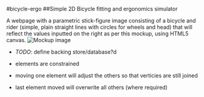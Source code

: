 #bicycle-ergo
##Simple 2D Bicycle fitting and ergonomics simulator

A webpage with a parametric stick-figure image consisting of a bicycle and rider (simple, plain straight lines with circles for wheels and head) that will reflect the values inputted on the right as per this mockup, using HTML5 canvas.
![Mockup image](https://github.com/hovil/bicycle-ergo/bicycle-ergo-mockup.png "Mockup")

- *TODO*: define backing store/database?d

- elements are constrained
- moving one element will adjust the others so that verticies are still joined
- last element moved will overwrite all others (where required)



